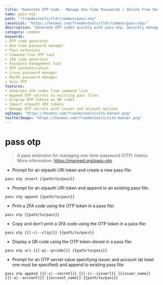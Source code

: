 ```yaml
---
title: "Generate OTP Code - Manage One-Time Passwords | Online Free DevTools by Hexmos"
name: pass-otp
path: "/freedevtools/tldr/common/pass-otp"
canonical: "https://hexmos.com/freedevtools/tldr/common/pass-otp/"
description: "Generate OTP codes quickly with pass-otp. Securely manage one-time passwords using command-line. Free online tool, no registration required."
category: common
keywords:
- OTP code generator
- One-time password manager
- Pass extension
- Command-line OTP tool
- 2FA code generator
- Password management tool
- OTP authentication
- Linux password manager
- MacOS password manager
- Unix OTP
features:
- Generate 2FA codes from command line
- Append OTP secrets to existing pass files
- Display OTP tokens as QR codes
- Import otpauth URI tokens
- Manage OTP secrets with issuer and account options
ogImage: "https://hexmos.com/freedevtools/site-banner.png"
twitterImage: "https://hexmos.com/freedevtools/site-banner.png"
---
```


# pass otp

> A pass extension for managing one-time-password (OTP) tokens.
> More information: <https://manned.org/pass-otp>.

- Prompt for an otpauth URI token and create a new pass file:

`pass otp insert {{path/to/pass}}`

- Prompt for an otpauth URI token and append to an existing pass file:

`pass otp append {{path/to/pass}}`

- Print a 2FA code using the OTP token in a pass file:

`pass otp {{path/to/pass}}`

- Copy and don't print a 2FA code using the OTP token in a pass file:

`pass otp {{[-c|--clip]}} {{path/to/pass}}`

- Display a QR code using the OTP token stored in a pass file:

`pass otp uri {{[-q|--qrcode]}} {{path/to/pass}}`

- Prompt for an OTP secret value specifying issuer and account (at least one must be specified) and append to existing pass file:

`pass otp append {{[-s|--secret]}} {{[-i|--issuer]}} {{issuer_name}} {{[-a|--account]}} {{account_name}} {{path/to/pass}}`
